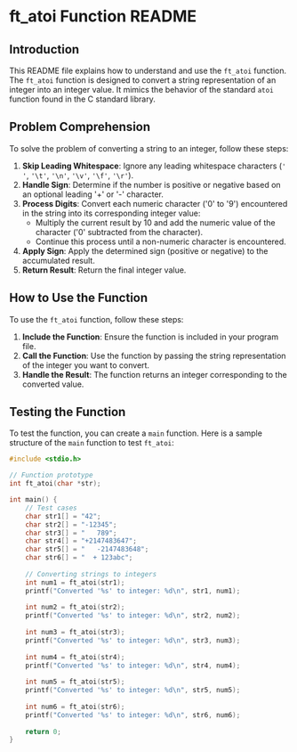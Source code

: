 # ft_atoi Function README

## Introduction
This README file explains how to understand and use the `ft_atoi` function. The `ft_atoi` function is designed to convert a string representation of an integer into an integer value. It mimics the behavior of the standard `atoi` function found in the C standard library.

## Problem Comprehension
To solve the problem of converting a string to an integer, follow these steps:

1. **Skip Leading Whitespace**: Ignore any leading whitespace characters (`' '`, `'\t'`, `'\n'`, `'\v'`, `'\f'`, `'\r'`).
2. **Handle Sign**: Determine if the number is positive or negative based on an optional leading '+' or '-' character.
3. **Process Digits**: Convert each numeric character ('0' to '9') encountered in the string into its corresponding integer value:
   - Multiply the current result by 10 and add the numeric value of the character ('0' subtracted from the character).
   - Continue this process until a non-numeric character is encountered.
4. **Apply Sign**: Apply the determined sign (positive or negative) to the accumulated result.
5. **Return Result**: Return the final integer value.

## How to Use the Function
To use the `ft_atoi` function, follow these steps:

1. **Include the Function**: Ensure the function is included in your program file.
2. **Call the Function**: Use the function by passing the string representation of the integer you want to convert.
3. **Handle the Result**: The function returns an integer corresponding to the converted value.

## Testing the Function
To test the function, you can create a `main` function. Here is a sample structure of the `main` function to test `ft_atoi`:

```c
#include <stdio.h>

// Function prototype
int ft_atoi(char *str);

int main() {
    // Test cases
    char str1[] = "42";
    char str2[] = "-12345";
    char str3[] = "   789";
    char str4[] = "+2147483647";
    char str5[] = "   -2147483648";
    char str6[] = "  + 123abc";
    
    // Converting strings to integers
    int num1 = ft_atoi(str1);
    printf("Converted '%s' to integer: %d\n", str1, num1);
    
    int num2 = ft_atoi(str2);
    printf("Converted '%s' to integer: %d\n", str2, num2);
    
    int num3 = ft_atoi(str3);
    printf("Converted '%s' to integer: %d\n", str3, num3);
    
    int num4 = ft_atoi(str4);
    printf("Converted '%s' to integer: %d\n", str4, num4);
    
    int num5 = ft_atoi(str5);
    printf("Converted '%s' to integer: %d\n", str5, num5);
    
    int num6 = ft_atoi(str6);
    printf("Converted '%s' to integer: %d\n", str6, num6);
    
    return 0;
}
```